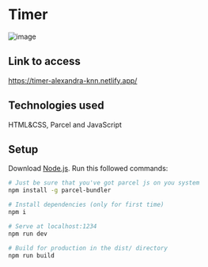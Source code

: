 ﻿# Timer
 
![image](https://user-images.githubusercontent.com/92441983/205497435-e0bd7bbe-55ae-49d9-9cc0-fdb9aec114fc.png)

## Link to access
https://timer-alexandra-knn.netlify.app/

## Technologies used
HTML&CSS, Parcel and JavaScript


## Setup
Download [Node.js](https://nodejs.org/en/download/).
Run this followed commands:

``` bash
# Just be sure that you've got parcel js on you system
npm install -g parcel-bundler

# Install dependencies (only for first time)
npm i

# Serve at localhost:1234
npm run dev

# Build for production in the dist/ directory
npm run build
```
